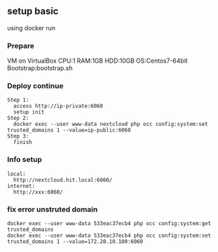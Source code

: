 ## setup basic
  using docker run

### Prepare
  VM on VirtualBox
    CPU:1
    RAM:1GB
    HDD:10GB
    OS:Centos7-64bit
  Bootstrap:bootstrap.sh

### Deploy continue
    Step 1: 
      access http://ip-private:6060
      setup init
    Step 2:
      docker exec --user www-data nextcloud php occ config:system:set trusted_domains 1 --value=ip-public:6060
    Step 3:
      finish

### Info setup    
    local:
      http://nextcloud.hit.local:6060/
    internet:
      http://xxx:6060/ 
    
### fix error unstruted domain
    docker exec --user www-data 533eac37ecb4 php occ config:system:get trusted_domains
    docker exec --user www-data 533eac37ecb4 php occ config:system:set trusted_domains 1 --value=172.20.10.100:6060